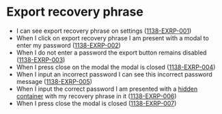 # Export recovery phrase

- I can see export recovery phrase on settings (<a name="1138-EXRP-001" href="#1138-EXRP-001">1138-EXRP-001</a>)
- When I click on export recovery phrase I am present with a modal to enter my password (<a name="1138-EXRP-002" href="#1138-EXRP-002">1138-EXRP-002</a>)
- When I do not enter a password the export button remains disabled (<a name="1138-EXRP-003" href="#1138-EXRP-003">1138-EXRP-003</a>)
- When I press close on the modal the modal is closed (<a name="1138-EXRP-004" href="#1138-EXRP-004">1138-EXRP-004</a>)
- When I input an incorrect password I can see this incorrect password message (<a name="1138-EXRP-005" href="#1138-EXRP-005">1138-EXRP-005</a>)
- When I input the correct password I am presented with a [hidden container](./1129-HDCN-hidden_container.md) with my recovery phrase in it (<a name="1138-EXRP-006" href="#1138-EXRP-006">1138-EXRP-006</a>)
- When I press close the modal is closed (<a name="1138-EXRP-007" href="#1138-EXRP-007">1138-EXRP-007</a>)
